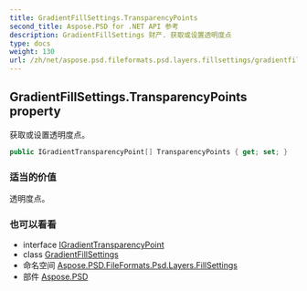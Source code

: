 ```yaml
---
title: GradientFillSettings.TransparencyPoints
second_title: Aspose.PSD for .NET API 参考
description: GradientFillSettings 财产. 获取或设置透明度点
type: docs
weight: 130
url: /zh/net/aspose.psd.fileformats.psd.layers.fillsettings/gradientfillsettings/transparencypoints/
---
```

## GradientFillSettings.TransparencyPoints property

获取或设置透明度点。

```csharp
public IGradientTransparencyPoint[] TransparencyPoints { get; set; }
```

### 适当的价值

透明度点。

### 也可以看看

* interface [IGradientTransparencyPoint](../../igradienttransparencypoint/)
* class [GradientFillSettings](../)
* 命名空间 [Aspose.PSD.FileFormats.Psd.Layers.FillSettings](../../gradientfillsettings/)
* 部件 [Aspose.PSD](../../../)


